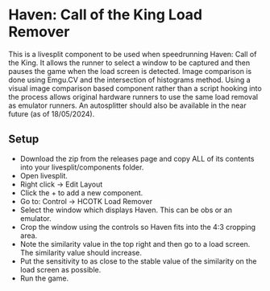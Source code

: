 ﻿# Haven: Call of the King Load Remover
This is a livesplit component to be used when speedrunning Haven: Call of the King.
It allows the runner to select a window to be captured and then pauses the game when the load screen is detected.
Image comparison is done using Emgu.CV and the intersection of histograms method. 
Using a visual image comparison based component rather than a script hooking into the process allows original hardware runners to use the same load removal as emulator runners.
An autosplitter should also be available in the near future (as of 18/05/2024).

## Setup
- Download the zip from the releases page and copy ALL of its contents into your livesplit/components folder.
- Open livesplit.
- Right click -> Edit Layout
- Click the + to add a new component.
- Go to: Control -> HCOTK Load Remover
- Select the window which displays Haven. This can be obs or an emulator.
- Crop the window using the controls so Haven fits into the 4:3 cropping area.
- Note the similarity value in the top right and then go to a load screen. The similarity value should increase.
- Put the sensitivity to as close to the stable value of the similarity on the load screen as possible.
- Run the game.